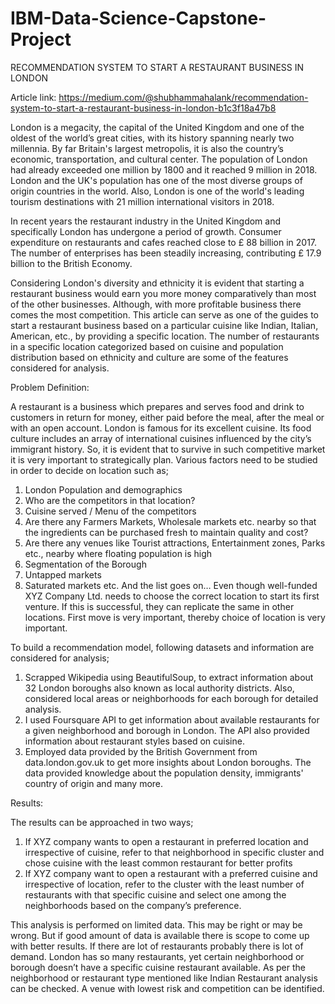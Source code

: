 # IBM-Data-Science-Capstone-Project
RECOMMENDATION SYSTEM TO START A RESTAURANT BUSINESS IN LONDON

Article link: https://medium.com/@shubhammahalank/recommendation-system-to-start-a-restaurant-business-in-london-b1c3f18a47b8

London is a megacity, the capital of the United Kingdom and one of the oldest of the world’s great cities, with its history spanning nearly two millennia. By far Britain's largest metropolis, it is also the country’s economic, transportation, and cultural center. The population of London had already exceeded one million by 1800 and it reached 9 million in 2018. London and the UK's population has one of the most diverse groups of origin countries in the world. Also, London is one of the world's leading tourism destinations with 21 million international visitors in 2018.

In recent years the restaurant industry in the United Kingdom and specifically London has undergone a period of growth. Consumer expenditure on restaurants and cafes reached close to £ 88 billion in 2017. The number of enterprises has been steadily increasing, contributing £ 17.9 billion to the British Economy.

Considering London's diversity and ethnicity it is evident that starting a restaurant business would earn you more money comparatively than most of the other businesses. Although, with more profitable business there comes the most competition. This article can serve as one of the guides to start a restaurant business based on a particular cuisine like Indian, Italian, American, etc., by providing a specific location. The number of restaurants in a specific location categorized based on cuisine and population distribution based on ethnicity and culture are some of the features considered for analysis.


Problem Definition:

A restaurant is a business which prepares and serves food and drink to customers in return for money, either paid before the meal, after the meal or with an open account. London is famous for its excellent cuisine. Its food culture includes an array of international cuisines influenced by the city’s immigrant history.
So, it is evident that to survive in such competitive market it is very important to strategically plan. Various factors need to be studied in order to decide on location such as;
1.	London Population and demographics 
2.	Who are the competitors in that location?
3.	Cuisine served / Menu of the competitors
4.	Are there any Farmers Markets, Wholesale markets etc. nearby so that the ingredients can be purchased fresh to maintain quality and cost? 
5.	Are there any venues like Tourist attractions, Entertainment zones, Parks etc., nearby where floating population is high
6.	Segmentation of the Borough
7.	Untapped markets
8.	Saturated markets etc. 
And the list goes on…
Even though well-funded XYZ Company Ltd. needs to choose the correct location to start its first venture. If this is successful, they can replicate the same in other locations. First move is very important, thereby choice of location is very important.

To build a recommendation model, following datasets and information are considered for analysis;
1.	Scrapped Wikipedia using BeautifulSoup, to extract information about 32 London boroughs also known as local authority districts. Also, considered local areas or neighborhoods for each borough for detailed analysis.
2.	I used Foursquare API to get information about available restaurants for a given neighborhood and borough in London. The API also provided information about restaurant styles based on cuisine.
3.	Employed data provided by the British Government from data.london.gov.uk to get more insights about London boroughs. The data provided knowledge about the population density, immigrants' country of origin and many more.


Results:

The results can be approached in two ways;
1.	If XYZ company wants to open a restaurant in preferred location and irrespective of cuisine, refer to that neighborhood in specific cluster and chose cuisine with the least common restaurant for better profits
2.	If XYZ company want to open a restaurant with a preferred cuisine and irrespective of location, refer to the cluster with the least number of restaurants with that specific cuisine and select one among the neighborhoods based on the company’s preference.

This analysis is performed on limited data. This may be right or may be wrong. But if good amount of data is available there is scope to come up with better results. If there are lot of restaurants probably there is lot of demand. London has so many restaurants, yet certain neighborhood or borough doesn’t have a specific cuisine restaurant available. 
As per the neighborhood or restaurant type mentioned like Indian Restaurant analysis can be checked. A venue with lowest risk and competition can be identified. 
